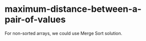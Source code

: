 # maximum-distance-between-a-pair-of-values

For non-sorted arrays, we could use Merge Sort solution.

